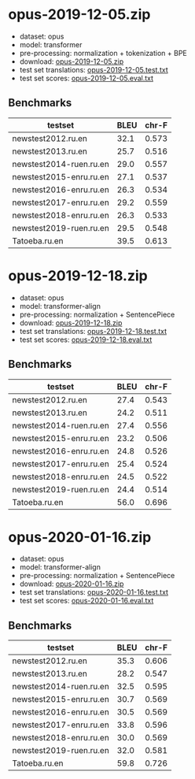# opus-2019-12-05.zip

* dataset: opus
* model: transformer
* pre-processing: normalization + tokenization + BPE
* download: [opus-2019-12-05.zip](https://object.pouta.csc.fi/OPUS-MT-models/ru-en/opus-2019-12-05.zip)
* test set translations: [opus-2019-12-05.test.txt](https://object.pouta.csc.fi/OPUS-MT-models/ru-en/opus-2019-12-05.test.txt)
* test set scores: [opus-2019-12-05.eval.txt](https://object.pouta.csc.fi/OPUS-MT-models/ru-en/opus-2019-12-05.eval.txt)

## Benchmarks

| testset               | BLEU  | chr-F |
|-----------------------|-------|-------|
| newstest2012.ru.en 	| 32.1 	| 0.573 |
| newstest2013.ru.en 	| 25.7 	| 0.516 |
| newstest2014-ruen.ru.en 	| 29.0 	| 0.557 |
| newstest2015-enru.ru.en 	| 27.1 	| 0.537 |
| newstest2016-enru.ru.en 	| 26.3 	| 0.534 |
| newstest2017-enru.ru.en 	| 29.2 	| 0.559 |
| newstest2018-enru.ru.en 	| 26.3 	| 0.533 |
| newstest2019-ruen.ru.en 	| 29.5 	| 0.548 |
| Tatoeba.ru.en 	| 39.5 	| 0.613 |

# opus-2019-12-18.zip

* dataset: opus
* model: transformer-align
* pre-processing: normalization + SentencePiece
* download: [opus-2019-12-18.zip](https://object.pouta.csc.fi/OPUS-MT-models/ru-en/opus-2019-12-18.zip)
* test set translations: [opus-2019-12-18.test.txt](https://object.pouta.csc.fi/OPUS-MT-models/ru-en/opus-2019-12-18.test.txt)
* test set scores: [opus-2019-12-18.eval.txt](https://object.pouta.csc.fi/OPUS-MT-models/ru-en/opus-2019-12-18.eval.txt)

## Benchmarks

| testset               | BLEU  | chr-F |
|-----------------------|-------|-------|
| newstest2012.ru.en 	| 27.4 	| 0.543 |
| newstest2013.ru.en 	| 24.2 	| 0.511 |
| newstest2014-ruen.ru.en 	| 27.4 	| 0.556 |
| newstest2015-enru.ru.en 	| 23.2 	| 0.506 |
| newstest2016-enru.ru.en 	| 24.8 	| 0.526 |
| newstest2017-enru.ru.en 	| 25.4 	| 0.524 |
| newstest2018-enru.ru.en 	| 24.5 	| 0.522 |
| newstest2019-ruen.ru.en 	| 24.4 	| 0.514 |
| Tatoeba.ru.en 	| 56.0 	| 0.696 |

# opus-2020-01-16.zip

* dataset: opus
* model: transformer-align
* pre-processing: normalization + SentencePiece
* download: [opus-2020-01-16.zip](https://object.pouta.csc.fi/OPUS-MT-models/ru-en/opus-2020-01-16.zip)
* test set translations: [opus-2020-01-16.test.txt](https://object.pouta.csc.fi/OPUS-MT-models/ru-en/opus-2020-01-16.test.txt)
* test set scores: [opus-2020-01-16.eval.txt](https://object.pouta.csc.fi/OPUS-MT-models/ru-en/opus-2020-01-16.eval.txt)

## Benchmarks

| testset               | BLEU  | chr-F |
|-----------------------|-------|-------|
| newstest2012.ru.en 	| 35.3 	| 0.606 |
| newstest2013.ru.en 	| 28.2 	| 0.547 |
| newstest2014-ruen.ru.en 	| 32.5 	| 0.595 |
| newstest2015-enru.ru.en 	| 30.7 	| 0.569 |
| newstest2016-enru.ru.en 	| 30.5 	| 0.569 |
| newstest2017-enru.ru.en 	| 33.8 	| 0.596 |
| newstest2018-enru.ru.en 	| 30.0 	| 0.569 |
| newstest2019-ruen.ru.en 	| 32.0 	| 0.581 |
| Tatoeba.ru.en 	| 59.8 	| 0.726 |

